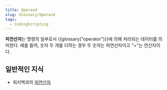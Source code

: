 ```yaml
---
title: Operand
slug: Glossary/Operand
tags:
  - CodingScripting
---
```


**피연산자**는 명령의 일부로서 {{glossary("operator")}}에 의해 처리되는 데이터를 의미한다. 예를 들어, 숫자 두 개를 더하는 경우 두 숫자는 피연산자이고 "+"는 연산자이다.

## 일반적인 지식

- 위키백과의 [피연산자](https://ko.wikipedia.org/wiki/피연산자)
